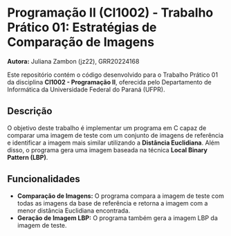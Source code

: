 # Programação II (CI1002) - Trabalho Prático 01: Estratégias de Comparação de Imagens

**Autora:** Juliana Zambon (jz22), GRR20224168

Este repositório contém o código desenvolvido para o Trabalho Prático 01 da disciplina **CI1002 - Programação II**,
oferecida pelo Departamento de Informática da Universidade Federal do Paraná (UFPR).

## Descrição

O objetivo deste trabalho é implementar um programa em C capaz de comparar uma imagem de teste com um conjunto de
imagens de referência e identificar a imagem mais similar utilizando a **Distância Euclidiana**.
Além disso, o programa gera uma imagem baseada na técnica **Local Binary Pattern (LBP)**.

## Funcionalidades

- **Comparação de Imagens:** O programa compara a imagem de teste com todas as imagens da base de referência e retorna
a imagem com a menor distância Euclidiana encontrada.
- **Geração de Imagem LBP:** O programa também gera a imagem LBP da imagem de teste.